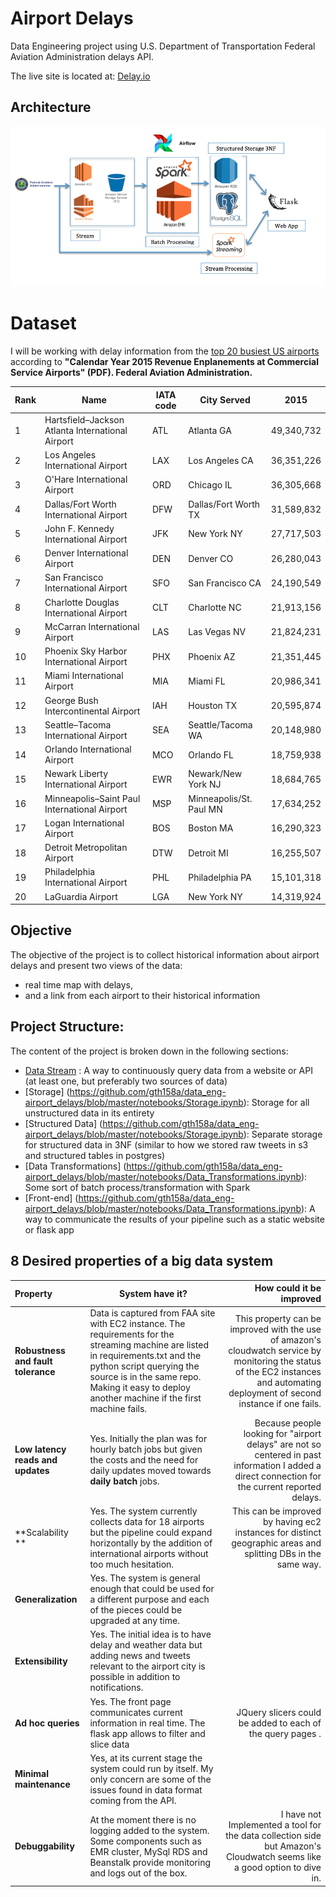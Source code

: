 # Airport Delays
Data Engineering project using U.S. Department of Transportation Federal Aviation Administration delays API.

The live site is located at:
[Delay.io](http://best-first-flask.us-west-1.elasticbeanstalk.com/)

## Architecture

![Data Pipeline][architecture]

[architecture]: /images/architecture.png "Data Pipeline"

# Dataset

I will be working with delay information from the <u>top 20 busiest US airports</u> according to **"Calendar Year 2015 Revenue Enplanements at Commercial Service Airports" (PDF). Federal Aviation Administration.**

| Rank | Name   | IATA code | City Served | 2015 |
|------|---------------|-----------|------|-------|
| 1	   |Hartsfield–Jackson Atlanta International Airport|	ATL	| Atlanta	GA |	49,340,732 |
|2	| Los Angeles International Airport|	LAX	|Los Angeles	CA	|36,351,226	|
|3	|O'Hare International Airport |	ORD	| Chicago	IL	| 36,305,668 |		
|4	| Dallas/Fort Worth International Airport |	DFW	| Dallas/Fort Worth	TX |	31,589,832 |		
|5	|John F. Kennedy International Airport |	JFK |	New York	NY |	27,717,503		|
|6	|Denver International Airport |	DEN	 | Denver	CO	| 26,280,043		|
|7	|San Francisco International Airport |	SFO |	San Francisco	CA |	24,190,549		|
|8	|Charlotte Douglas International Airport |	CLT	| Charlotte	NC |	21,913,156		|
|9	|McCarran International Airport |	LAS	| Las Vegas	NV |	21,824,231		|
|10|	Phoenix Sky Harbor International Airport	| PHX	| Phoenix	AZ	| 21,351,445		|
|11|	Miami International Airport |	MIA	| Miami	FL	| 20,986,341		|
|12|	George Bush Intercontinental Airport |	IAH	 | Houston	TX	 | 20,595,874		|
|13|	Seattle–Tacoma International Airport |	SEA	| Seattle/Tacoma	WA |	20,148,980		|
|14|	Orlando International Airport |	MCO	| Orlando	FL	| 18,759,938		|
|15|	Newark Liberty International Airport |	EWR |	Newark/New York	NJ |	18,684,765		|
|16|	Minneapolis–Saint Paul International Airport |	MSP	| Minneapolis/St. Paul	MN |	17,634,252		|
|17|	Logan International Airport	| BOS	| Boston	MA	| 16,290,323		|
|18|	Detroit Metropolitan Airport |	DTW	| Detroit	MI | 16,255,507		|
|19|	Philadelphia International Airport | PHL	| Philadelphia	PA |	15,101,318		|
|20|	LaGuardia Airport |	LGA	 | New York	NY	| 14,319,924 |

## Objective

[architecture]: /images/architecture.png "Data Pipeline"

The objective of the project is to collect historical information about airport delays and present two views of the data:
+ real time map with delays,
+ and a link from each airport to their historical information

## Project Structure:
The content of the project is broken down in the following sections:

+ [Data Stream](https://github.com/gth158a/data_eng-airport_delays/blob/master/notebooks/Data_Stream.ipynb)
: A way to continuously query data from a website or API (at least one, but preferably two sources of data)
+ [Storage] (https://github.com/gth158a/data_eng-airport_delays/blob/master/notebooks/Storage.ipynb): Storage for all unstructured data in its entirety
+ [Structured Data] (https://github.com/gth158a/data_eng-airport_delays/blob/master/notebooks/Storage.ipynb): Separate storage for structured data in 3NF (similar to how we stored raw tweets in s3 and structured tables in postgres)
+ [Data Transformations] (https://github.com/gth158a/data_eng-airport_delays/blob/master/notebooks/Data_Transformations.ipynb): Some sort of batch process/transformation with Spark
+ [Front-end] (https://github.com/gth158a/data_eng-airport_delays/blob/master/notebooks/Data_Transformations.ipynb): A way to communicate the results of your pipeline such as a static website or flask app

## 8 Desired properties of a big data system

| Property | System have it? | How could it be improved |
|:---------|-----------------|-------------------------:|
|**Robustness and fault tolerance** |Data is captured from FAA site with EC2 instance. The requirements for the streaming machine are listed in requirements.txt and the python script querying the source is in the same repo. Making it easy to deploy another machine if the first machine fails. | This property can be improved with the use of amazon's cloudwatch service by monitoring the status of the EC2 instances and automating deployment of second instance if one fails.|
|**Low latency reads and updates**| Yes. Initially the plan was for hourly batch jobs but given the costs and the need for daily updates moved towards **daily batch** jobs. | Because people looking for "airport delays" are not so centered in past information I added a direct connection for the current reported delays. |
|**Scalability **| Yes. The system currently collects data for 18 airports but the pipeline could expand horizontally by the addition of international airports without too much hesitation. | This can be improved by having ec2 instances for distinct geographic areas and splitting DBs in the same way. |
| **Generalization**| Yes. The system is general enough that could be used for a different purpose and each of the pieces could be upgraded at any time. | |
| **Extensibility** | Yes. The initial idea is to have delay and weather data but adding news and tweets relevant to the airport city is possible in addition to notifications.|  |
| **Ad hoc queries**| Yes. The front page communicates current information in real time. The flask app allows to filter and slice data | JQuery slicers could be added to each of the query pages .|
| **Minimal maintenance** | Yes, at its current stage the system could run by itself. My only concern are some of the issues found in data format coming from the API. | |
| **Debuggability** | At the moment there is no logging added to the system. Some components such as EMR cluster, MySql RDS and Beanstalk provide monitoring and logs out of the box. | I have not Implemented a tool for the data collection side but Amazon's Cloudwatch seems like a good option to dive in. |
